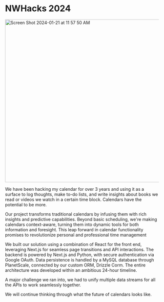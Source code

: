 # NWHacks 2024
<img width="534" alt="Screen Shot 2024-01-21 at 11 57 50 AM" src="https://github.com/priyanshumahey/nwHacks2024/assets/90292255/2c63d3d8-23e1-406a-9d9c-c75fa6fe6fbb">

We have been hacking my calendar for over 3 years and using it as a surface to log thoughts, make to-do lists, and write insights about books we read or videos we watch in a certain time block. Calendars have the potential to be more.

Our project transforms traditional calendars by infusing them with rich insights and predictive capabilities. Beyond basic scheduling, we're making calendars context-aware, turning them into dynamic tools for both information and foresight. This leap forward in calendar functionality promises to revolutionize personal and professional time management

We built our solution using a combination of React for the front end, leveraging Next.js for seamless page transitions and API interactions. The backend is powered by Next.js and Python, with secure authentication via Google OAuth. Data persistence is handled by a MySQL database through PlanetScale, connected by our custom ORM, Drizzle Corm. The entire architecture was developed within an ambitious 24-hour timeline.

A major challenge we ran into, we had to unify multiple data streams for all the APIs to work seamlessly together.

We will continue thinking through what the future of calendars looks like.



